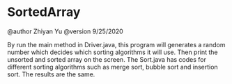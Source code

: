 # SortedArray
@author Zhiyan Yu
@version 9/25/2020

By run the main method in Driver.java, this program will generates a random number which decides which sorting algorithms it will use. 
Then print the unsorted and sorted array on the screen. 
The Sort.java has codes for different sorting algorithms such as merge sort, bubble sort and insertion sort. 
The results are the same. 
